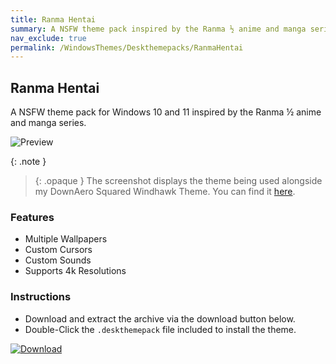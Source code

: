 ```yaml
---
title: Ranma Hentai
summary: A NSFW theme pack inspired by the Ranma ½ anime and manga series
nav_exclude: true
permalink: /WindowsThemes/Deskthemepacks/RanmaHentai
---
```


## Ranma Hentai

A NSFW theme pack for Windows 10 and 11 inspired by the Ranma ½ anime and manga series.

![Preview](https://gitlab.com/the-back-room/deskthemepacks/nsfw/ranma-hentai/-/raw/main/Extras/Preview.bmp)

{: .note }
> {: .opaque }
> The screenshot displays the theme being used alongside my DownAero Squared Windhawk Theme. You can find it [here](https://the-back-room.info/WindowsThemes/WindhawkThemes/DownAeroSquared).

### Features

- Multiple Wallpapers
- Custom Cursors
- Custom Sounds
- Supports 4k Resolutions

### Instructions

- Download and extract the archive via the download button below.
- Double-Click the `.deskthemepack` file included to install the theme.

[![Download](https://img.shields.io/badge/Download-black?style=for-the-badge&logo=gitlab&logoColor=white&logoSize=auto&labelColor=red&color=black&cacheSeconds=3600)](https://gitlab.com/the-back-room/deskthemepacks/nsfw/ranma-hentai/-/archive/main/ranma-hentai-main.zip)